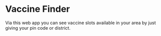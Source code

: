 # Vaccine Finder

Via this web app you can see vaccine slots available in your area by just giving your pin code or district.

